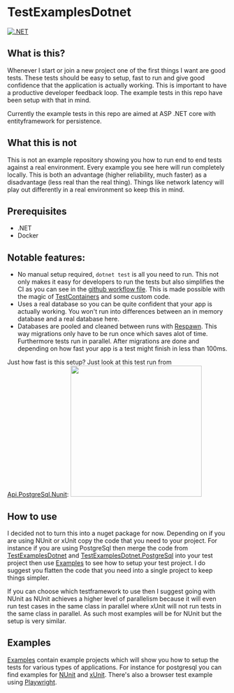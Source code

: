 # TestExamplesDotnet
[![.NET](https://github.com/Barsonax/TestExamplesDotnet/actions/workflows/dotnet.yml/badge.svg)](https://github.com/Barsonax/TestExamplesDotnet/actions/workflows/dotnet.yml)

## What is this?
Whenever I start or join a new project one of the first things I want are good tests. These tests should be easy to setup, fast to run and give good confidence that the application is actually working. This is important to have a productive developer feedback loop. The example tests in this repo have been setup with that in mind.

Currently the example tests in this repo are aimed at ASP .NET core with entityframework for persistence.

## What this is not
This is not an example repository showing you how to run end to end tests against a real environment. Every example you see here will run completely locally. This is both an advantage (higher reliability, much faster) as a disadvantage (less real than the real thing). Things like network latency will play out differently in a real environment so keep this in mind.

## Prerequisites
- .NET 
- Docker

## Notable features:
- No manual setup required, `dotnet test` is all you need to run. This not only makes it easy for developers to run the tests but also simplifies the CI as you can see in the [github workflow file](.github/workflows/dotnet.yml). This is made possible with the magic of [TestContainers](https://dotnet.testcontainers.org/) and some custom code.
- Uses a real database so you can be quite confident that your app is actually working. You won't run into differences between an in memory database and a real database here.
- Databases are pooled and cleaned between runs with [Respawn](https://github.com/jbogard/Respawn). This way migrations only have to be run once which saves alot of time. Furthermore tests run in parallel. After migrations are done and depending on how fast your app is a test might finish in less than 100ms.

Just how fast is this setup? Just look at this test run from [Api.PostgreSql.Nunit](Examples/Api/PostgreSql/Api.PostgreSql.Nunit):
<img src="/Media/2000testsin10sec.gif" height="300" />


## How to use
I decided not to turn this into a nuget package for now. Depending on if you are using NUnit or xUnit copy the code that you need to your project. For instance if you are using PostgreSql then merge the code from [TestExamplesDotnet](TestExamplesDotnet) and [TestExamplesDotnet.PostgreSql](TestExamplesDotnet.PostgreSql) into your test project then use [Examples](Examples) to see how to setup your test project. I do suggest you flatten the code that you need into a single project to keep things simpler.

If you can choose which testframework to use then I suggest going with NUnit as NUnit achieves a higher level of parallelism because it will even run test cases in the same class in parallel where xUnit will not run tests in the same class in parallel. As such most examples will be for NUnit but the setup is very similar. 

## Examples
[Examples](Examples) contain example projects which will show you how to setup the tests for various types of applications. For instance for postgresql you can find examples for [NUnit](Examples/Api/PostgreSql/Api.PostgreSql.Nunit) and [xUnit](Examples/Api/PostgreSql/Api.PostgreSql.Xunit). There's also a browser test example using [Playwright](Examples/Razor/Razor.Playwright).
